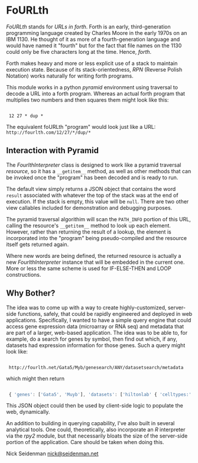 FoURLth
=======

*FoURLth* stands for *URLs in forth*.  Forth is an early, third-generation programming language 
created by Charles Moore in the early 1970s on an IBM 1130.  He thought of it as more of a fourth-generation
language and would have named it "fourth" but for the fact that file names on the 1130 could only be
five characters long at the time.   Hence, *forth*.

Forth makes heavy and more or less explicit use of a stack to maintain execution state.   Because of its
stack-orientedness, *RPN* (Reverse Polish Notation) works naturally for writing forth programs. 

This module works in a python *pyramid* environment using traversal to decode a URL into a forth program.
Whereas an actual forth program that multiplies two numbers and then squares them might look like this:

```forth

 12 27 * dup *

```

The equivalent foURLth "program" would look just like a URL: ``http://fourlth.com/12/27/*/dup/*``

Interaction with Pyramid
------------------------

The *FourlthInterpreter* class is designed to work like a pyramid traversal *resource*, so it
has a ``__getitem__`` method, as well as other methods that can be invoked once the "program" has
been decoded and is ready to run.  

The default view simply returns a JSON object that contains the word ``result`` associated with
whatever the top of the stack was at the end of execution.  If the stack is empty, this value will be ``null``.
There are two other view callables included for demonstration and debugging purposes.

The pyramid traversal algorithim will scan the ``PATH_INFO`` portion of this URL, calling the
resource's ``__getitem__`` method to look up each element.  However, rather than returning the result of
a lookup, the element is incorporated into the "program" being pseudo-compiled and the resource itself
gets returned again.    

Where new words are being defined, the returned resource is actually a new *FourlthInterpreter* instance
that will be embedded in the current one.   More or less the same scheme is used for IF-ELSE-THEN and
LOOP constructions.

Why Bother?
-----------

The idea was to come up with a way to create highly-customized, server-side functions, safely, that could
be rapidly engineered and deployed in web applications.  Specifically, I wanted to have a simple query
engine that could access gene expression data (microarray or RNA seq) and metadata that are part of a larger,
web-based application.   The idea was to be able to, for example, do a search for genes by symbol, then find out
which, if any, datasets had expression information for those genes.   Such a query might look like:

```http

 http://fourlth.net/Gata5/Myb/genesearch/ANY/datasetsearch/metadata

```

which might then return

```javascript

 { 'genes': ['Gata5', 'Muyb'], 'datasets': ['hiltonlab' { 'celltypes:' [...] }, ...] }

```

This JSON object could then be used by client-side logic to populate the web, dynamically.

An addition to building in querying capability, I've also built in several analytical tools.
One could, theoretically, also incorporate an *R* interpreter via the *rpy2* module, but
that necessarily bloats the size of the server-side portion of the application.  Care should be taken 
when doing this.

 
Nick Seidenman <nick@seidenman.net>

